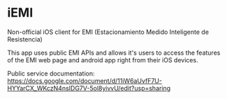 # iEMI
Non-official iOS client for EMI (Estacionamiento Medido Inteligente de Resistencia)

This app uses public EMI APIs and allows it's users to access the features of the EMI web page and android app right from their iOS devices.

Public service documentation: https://docs.google.com/document/d/11iW6aUvfF7U-HYYarCX_WKczN4nsIDG7V-5ol8yivvU/edit?usp=sharing


